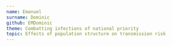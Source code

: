 ```yaml
---
name: Emanuel
surname: Dominic
github: EMDominic
theme: Combatting infections of national priority
topic: Effects of population structure on transmission risk
---
```

